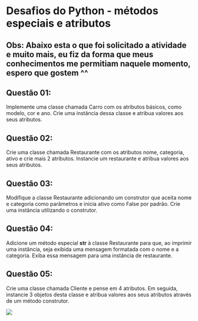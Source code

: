 <h1>Desafios do Python -  métodos especiais e atributos </h1>

## Obs: Abaixo esta o que foi solicitado a atividade e muito mais, eu fiz da forma que meus conhecimentos me permitiam naquele momento, espero que gostem ^^

##  

##  Questão 01:
Implemente uma classe chamada Carro com os atributos básicos, como modelo, cor e ano. Crie uma instância dessa classe e atribua valores aos seus atributos.

##  Questão 02:
Crie uma classe chamada Restaurante com os atributos nome, categoria, ativo e crie mais 2 atributos. Instancie um restaurante e atribua valores aos seus atributos.

##  Questão 03:
Modifique a classe Restaurante adicionando um construtor que aceita nome e categoria como parâmetros e inicia ativo como False por padrão. Crie uma instância utilizando o construtor.

##  Questão 04:
Adicione um método especial __str__ à classe Restaurante para que, ao imprimir uma instância, seja exibida uma mensagem formatada com o nome e a categoria. Exiba essa mensagem para uma instância de restaurante.

##  Questão 05:
Crie uma classe chamada Cliente e pense em 4 atributos. Em seguida, instancie 3 objetos desta classe e atribua valores aos seus atributos através de um método construtor.

<div>
  <img src="https://mblogthumb-phinf.pstatic.net/MjAyMjAyMTJfNSAg/MDAxNjQ0NTkzNzE5MzQ1.q5g3zqnCq2Rt1xUmpSFx2xWRQTl4VmngS8FGT7eGD0Ig.UKr_wLSCCg8PD-v8TfDddCKFIWhKoeqh5lZM09FVrsYg.PNG.sw4r/image.png?type=w800">
</div>
